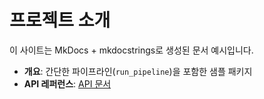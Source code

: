 # 프로젝트 소개

이 사이트는 MkDocs + mkdocstrings로 생성된 문서 예시입니다.

- **개요**: 간단한 파이프라인(`run_pipeline`)을 포함한 샘플 패키지
- **API 레퍼런스**: [API 문서](api.md)